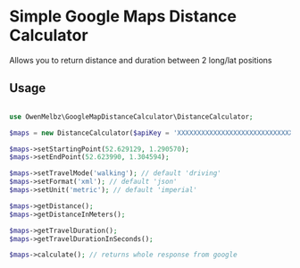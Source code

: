 Simple Google Maps Distance Calculator
=========================

Allows you to return distance and duration between 2 long/lat positions

Usage
--------

```php

use OwenMelbz\GoogleMapDistanceCalculator\DistanceCalculator;

$maps = new DistanceCalculator($apiKey = 'XXXXXXXXXXXXXXXXXXXXXXXXXXXXXx');

$maps->setStartingPoint(52.629129, 1.290570);
$maps->setEndPoint(52.623990, 1.304594);

$maps->setTravelMode('walking'); // default 'driving'
$maps->setFormat('xml'); // default 'json'
$maps->setUnit('metric'); // default 'imperial'

$maps->getDistance();
$maps->getDistanceInMeters();

$maps->getTravelDuration();
$maps->getTravelDurationInSeconds();

$maps->calculate(); // returns whole response from google

```
